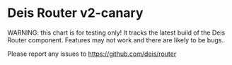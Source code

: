 # Deis Router v2-canary

WARNING: this chart is for testing only!  It tracks the latest build of the Deis Router component.
Features may not work and there are likely to be bugs.

Please report any issues to https://github.com/deis/router

